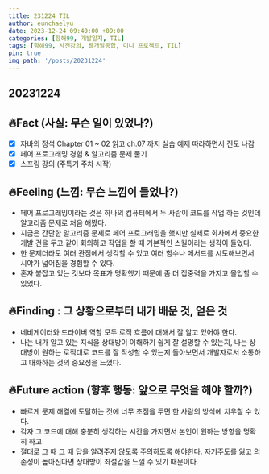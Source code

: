```yaml
---
title: 231224 TIL
author: eunchaelyu
date: 2023-12-24 09:40:00 +09:00
categories: [항해99, 개발일지, TIL]
tags: [항해99, 사전강의, 웹개발종합, 미니 프로젝트, TIL]
pin: true
img_path: '/posts/20231224'
---
```


## 20231224         

## 🔥Fact (사실: 무슨 일이 있었나?)        
- [x]   자바의 정석 Chapter 01 ~ 02 읽고 ch.07 까지 실습 예제 따라하면서 진도 나감     
- [x]   페어 프로그래밍 경험 & 알고리즘 문제 풀기      
- [x]   스프링 강의 (주특기 주차 시작)    
    
## 🔥Feeling (느낌: 무슨 느낌이 들었나?)          
  -   페어 프로그래밍이라는 것은 하나의 컴퓨터에서 두 사람이 코드를 작업 하는 것인데 알고리즘 문제로 처음 해봤다.
  -   지금은 간단한 알고리즘 문제로 페어 프로그래밍을 했지만 실제로 회사에서 중요한 개발 건을 두고 같이 회의하고 작업을 할 때 기본적인 스킬이라는 생각이 들었다. 
  -   한 문제더라도 여러 관점에서 생각할 수 있고 여러 함수나 메서드를 시도해보면서 시야가 넓어짐을 경험할 수 있다.    
  -   혼자 붙잡고 있는 것보다 목표가 명확했기 때문에 좀 더 집중력을 가지고 몰입할 수 있었다.

    
## 🔥Finding : 그 상황으로부터 내가 배운 것, 얻은 것         
  - 네비게이터와 드라이버 역할 모두 로직 흐름에 대해서 잘 알고 있어야 한다.        
  - 나는 내가 알고 있는 지식을 상대방이 이해하기 쉽게 잘 설명할 수 있는지, 나는 상대방이 원하는 로직대로 코드를 잘 작성할 수 있는지 돌아보면서 개발자로서 소통하고 대화하는 것의 중요성을 느꼈다.     

    
## 🔥Future action (향후 행동: 앞으로 무엇을 해야 할까?)             
  - 빠르게 문제 해결에 도달하는 것에 너무 초점을 두면 한 사람의 방식에 치우칠 수 있다.
  - 각자 그 코드에 대해 충분히 생각하는 시간을 가지면서 본인이 원하는 방향을 명확히 하고         
  - 절대로 그 때 그 때 답을 알려주지 않도록 주의하도록 해야한다. 자기주도를 잃고 의존성이 높아진다면 상대방이 좌절감을 느낄 수 있기 때문이다.        

  



